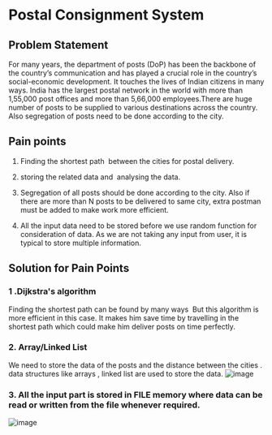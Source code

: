 # Postal Consignment System

## Problem Statement
For many years, the department of posts (DoP) has been the backbone of the  country’s communication and has played a crucial role in the country’s social-economic development. It touches the lives of Indian citizens in many ways. India  has the largest postal network in the world
with more than 1,55,000 post offices and more than 5,66,000 employees.There are huge number of posts to be supplied to various destinations across the country. Also segregation of posts need to be done according to the city.

## Pain points
1. Finding the shortest path  between the cities for postal delivery.
2. storing the related data and  analysing the data.

3. Segregation of all posts should be done according to the city. Also if there are more than N posts to be delivered to same city, extra postman must be added to make      work more efficient.
4. All the input data need to be stored before we use random function for consideration of data. As we are not taking any input from user, it is typical to store            multiple information.

## Solution for Pain Points
### 1 .Dijkstra's algorithm
Finding the shortest path can be found by many ways 
But this algorithm is more efficient in this case. It makes him save time by travelling in the shortest path which could make him deliver posts on time perfectly.

### 2. Array/Linked List
We need to store the data of the posts and the distance between the cities . data structures like arrays , linked list are used to store the data.
![image](https://user-images.githubusercontent.com/78417411/200105160-32592fbb-5731-4982-8bac-83f9e60a7fe6.png)

### 3. All the input part is stored in FILE memory where data can be read or written from the file whenever required.



![image](https://user-images.githubusercontent.com/78417411/200106762-254aee93-7e06-4651-a9b0-23dfe70183b5.png)


